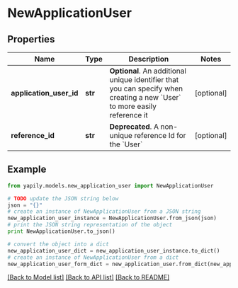 # NewApplicationUser


## Properties
Name | Type | Description | Notes
------------ | ------------- | ------------- | -------------
**application_user_id** | **str** | __Optional__. An additional unique identifier that you can specify when creating a new &#x60;User&#x60; to more easily reference it | [optional] 
**reference_id** | **str** | __Deprecated__. A non-unique reference Id for the &#x60;User&#x60; | [optional] 

## Example

```python
from yapily.models.new_application_user import NewApplicationUser

# TODO update the JSON string below
json = "{}"
# create an instance of NewApplicationUser from a JSON string
new_application_user_instance = NewApplicationUser.from_json(json)
# print the JSON string representation of the object
print NewApplicationUser.to_json()

# convert the object into a dict
new_application_user_dict = new_application_user_instance.to_dict()
# create an instance of NewApplicationUser from a dict
new_application_user_form_dict = new_application_user.from_dict(new_application_user_dict)
```
[[Back to Model list]](../README.md#documentation-for-models) [[Back to API list]](../README.md#documentation-for-api-endpoints) [[Back to README]](../README.md)


